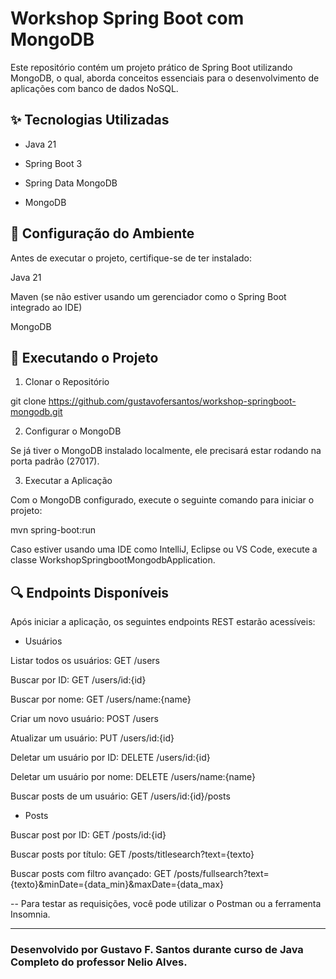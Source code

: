 # Workshop Spring Boot com MongoDB

Este repositório contém um projeto prático de Spring Boot utilizando MongoDB, o qual, aborda conceitos essenciais para o desenvolvimento de aplicações com banco de dados NoSQL.

## ✨ Tecnologias Utilizadas

- Java 21

- Spring Boot 3

- Spring Data MongoDB

- MongoDB

## 🔧 Configuração do Ambiente

Antes de executar o projeto, certifique-se de ter instalado:

Java 21

Maven (se não estiver usando um gerenciador como o Spring Boot integrado ao IDE)

MongoDB 

## 🚀 Executando o Projeto

1. Clonar o Repositório

git clone https://github.com/gustavofersantos/workshop-springboot-mongodb.git

2. Configurar o MongoDB

Se já tiver o MongoDB instalado localmente, ele precisará estar rodando na porta padrão (27017).

3. Executar a Aplicação

Com o MongoDB configurado, execute o seguinte comando para iniciar o projeto:

mvn spring-boot:run

Caso estiver usando uma IDE como IntelliJ, Eclipse ou VS Code, execute a classe WorkshopSpringbootMongodbApplication.

## 🔍 Endpoints Disponíveis

Após iniciar a aplicação, os seguintes endpoints REST estarão acessíveis:



- Usuários

Listar todos os usuários: GET /users

Buscar por ID: GET /users/id:{id}

Buscar por nome: GET /users/name:{name}

Criar um novo usuário: POST /users

Atualizar um usuário: PUT /users/id:{id}

Deletar um usuário por ID: DELETE /users/id:{id}

Deletar um usuário por nome: DELETE /users/name:{name}

Buscar posts de um usuário: GET /users/id:{id}/posts



- Posts

Buscar post por ID: GET /posts/id:{id}

Buscar posts por título: GET /posts/titlesearch?text={texto}

Buscar posts com filtro avançado: GET /posts/fullsearch?text={texto}&minDate={data_min}&maxDate={data_max}

-- Para testar as requisições, você pode utilizar o Postman ou a ferramenta Insomnia.

---

### Desenvolvido por Gustavo F. Santos durante curso de Java Completo do professor Nelio Alves.
